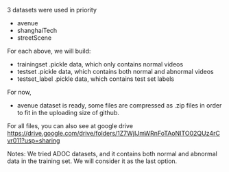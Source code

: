 3 datasets were used in priority
* avenue
* shanghaiTech
* streetScene


For each above, we will build:
* trainingset .pickle data, which only contains normal videos
* testset .pickle data, which contains both normal and abnormal videos
* testset_label .pickle data, which contains test set labels


For now, 
* avenue dataset is ready, some files are compressed as .zip files in order to fit in the uploading size of github.



For all files, you can also see at google drive
https://drive.google.com/drive/folders/1Z7WjIJmWRnFoTAoNITO02QUz4rCvr011?usp=sharing


Notes:
We tried ADOC datasets, and it contains both normal and abnormal data in the training set. We will consider it as the last option.
